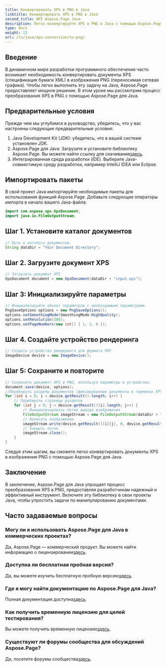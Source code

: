 ```yaml
---
title: Конвертировать XPS в PNG в Java
linktitle: Конвертировать XPS в PNG в Java
second_title: API Aspose.Page Java
description: Легко конвертируйте XPS в PNG в Java с помощью Aspose.Page. Оптимизируйте работу с документами с помощью этого надежного и удобного для разработчиков решения.
type: docs
weight: 13
url: /ru/java/xps-conversion/to-png/
---
```

## Введение
В динамичном мире разработки программного обеспечения часто возникает необходимость конвертировать документы XPS (спецификация бумаги XML) в изображения PNG (переносимая сетевая графика). Чтобы легко выполнить эту задачу на Java, Aspose.Page предоставляет мощное решение. В этом уроке мы рассмотрим процесс преобразования XPS в PNG с помощью Aspose.Page для Java.
## Предварительные условия
Прежде чем мы углубимся в руководство, убедитесь, что у вас настроены следующие предварительные условия:
1. Java Development Kit (JDK): убедитесь, что в вашей системе установлен JDK.
2.  Aspose.Page для Java: Загрузите и установите библиотеку Aspose.Page. Вы можете найти ссылку для скачивания[здесь](https://releases.aspose.com/page/java/).
3. Интегрированная среда разработки (IDE). Выберите Java-совместимую среду разработки, например IntelliJ IDEA или Eclipse.
## Импортировать пакеты
В свой проект Java импортируйте необходимые пакеты для использования функций Aspose.Page. Добавьте следующие операторы импорта в начало вашего Java-файла:
```java
import com.aspose.xps.XpsDocument;
import java.io.FileOutputStream;
```
## Шаг 1. Установите каталог документов
```java
// Путь к каталогу документов.
String dataDir = "Your Document Directory";
```
## Шаг 2. Загрузите документ XPS
```java
// Загрузить документ XPS
XpsDocument document = new XpsDocument(dataDir + "input.xps");
```
## Шаг 3: Инициализируйте параметры
```java
// Инициализируйте объект параметров с необходимыми параметрами.
PngSaveOptions options = new PngSaveOptions();
options.setSmoothingMode(SmoothingMode.HighQuality);
options.setResolution(300);
options.setPageNumbers(new int[] { 1, 2, 6 });
```
## Шаг 4. Создайте устройство рендеринга
```java
// Создать устройство рендеринга для формата PDF
ImageDevice device = new ImageDevice();
```
## Шаг 5: Сохраните и повторите
```java
// Сохраните документ XPS в PNG, используя параметры и устройство.
document.save(device, options);
//Перебирать разделы документов (фиксированные документы в терминах XPS).
for (int i = 0; i < device.getResult().length; i++) {
    // Перебирать страницы разделов
    for (int j = 0; j < device.getResult()[i].length; j++) {
        // Инициализировать поток вывода изображения
        FileOutputStream imageStream = new FileOutputStream(dataDir + "XPStoPNG" + "_" + (i + 1) + "_" + (j + 1) + ".png");
        // Написать изображение
        imageStream.write(device.getResult()[i][j], 0, device.getResult()[i][j].length);
        // Закрыть поток
        imageStream.close();
    }
}
```
Следуя этим шагам, вы сможете легко конвертировать документы XPS в изображения PNG с помощью Aspose.Page для Java.
## Заключение
В заключение, Aspose.Page для Java упрощает процесс преобразования XPS в PNG, предоставляя разработчикам надежный и эффективный инструмент. Включите эту библиотеку в свои проекты Java, чтобы упростить задачи по манипулированию документами.
## Часто задаваемые вопросы
### Могу ли я использовать Aspose.Page для Java в коммерческих проектах?
 Да, Aspose.Page — коммерческий продукт. Вы можете найти информацию о лицензировании[здесь](https://purchase.aspose.com/buy).
### Доступна ли бесплатная пробная версия?
 Да, вы можете изучить бесплатную пробную версию[здесь](https://releases.aspose.com/).
### Где я могу найти документацию по Aspose.Page для Java?
 Полная документация доступна[здесь](https://reference.aspose.com/page/java/).
### Как получить временную лицензию для целей тестирования?
 Вы можете получить временную лицензию[здесь](https://purchase.aspose.com/temporary-license/).
### Существуют ли форумы сообщества для обсуждений Aspose.Page?
 Да, посетите форумы сообщества[здесь](https://forum.aspose.com/c/page/39).